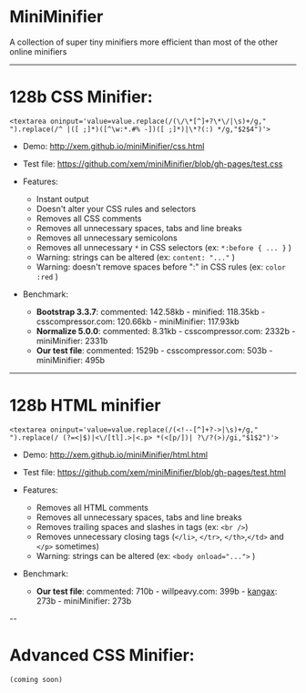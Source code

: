 MiniMinifier
==

A collection of super tiny minifiers more efficient than most of the other online minifiers

---

128b CSS Minifier:
===

````<textarea oninput='value=value.replace(/(\/\*[^]+?\*\/|\s)+/g," ").replace(/^ |([ ;]*)([^\w:*.#% -])([ ;]*)|\*?(:) */g,"$2$4")'>````

- Demo: http://xem.github.io/miniMinifier/css.html

- Test file: https://github.com/xem/miniMinifier/blob/gh-pages/test.css

- Features:

  - Instant output
  - Doesn't alter your CSS rules and selectors
  - Removes all CSS comments
  - Removes all unnecessary spaces, tabs and line breaks
  - Removes all unnecessary semicolons
  - Removes all unnecessary ````*```` in CSS selectors (ex: ````*:before { ... }```` )
  - Warning: strings can be altered (ex: ````content: "..."```` )
  - Warning: doesn't remove spaces before ":" in CSS rules (ex: ````color :red```` )
  
- Benchmark:
  
  - **Bootstrap 3.3.7**: commented: 142.58kb - minified: 118.35kb - csscompressor.com: 120.66kb - miniMinifier: 117.93kb
  - **Normalize 5.0.0**: commented: 8.31kb - csscompressor.com: 2332b - miniMinifier: 2331b
  - **Our test file**: commented: 1529b - csscompressor.com: 503b - miniMinifier: 495b

---

128b HTML minifier
===

````<textarea oninput='value=value.replace(/(<!--[^]+?->|\s)+/g," ").replace(/ (?=<|$)|<\/[tl].>|<.p> *(<[p/])| ?\/?(>)/gi,"$1$2")'>````

- Demo: http://xem.github.io/miniMinifier/html.html

- Test file: https://github.com/xem/miniMinifier/blob/gh-pages/test.html

- Features:

  - Removes all HTML comments
  - Removes all unnecessary spaces, tabs and line breaks
  - Removes trailing spaces and slashes in tags (ex: ````<br />````)
  - Removes unnecessary closing tags (````</li>````, ````</tr>````, ````</th>````,````</td>```` and ````</p>```` sometimes)
  - Warning: strings can be altered (ex: ````<body onload="...">```` )

- Benchmark:

  - **Our test file**: commented: 710b - willpeavy.com: 399b - [kangax](kangax.github.io/html-minifier): 273b - miniMinifier: 273b

--
  
Advanced CSS Minifier:
===

```` (coming soon) ````
